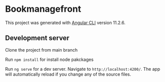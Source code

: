# Bookmanagefront

This project was generated with [Angular CLI](https://github.com/angular/angular-cli) version 11.2.6.

## Development server

Clone the project from main branch

Run `npm install` for install node pakckages

Run `ng serve` for a dev server. Navigate to `http://localhost:4200/`. The app will automatically reload if you change any of the source files.